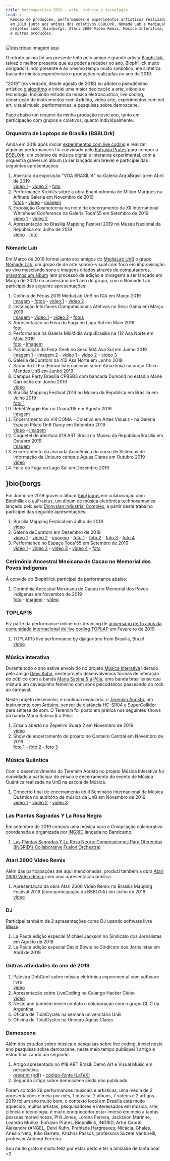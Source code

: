 ```yaml
---
title: Retrospectiva 2019 - arte, ciência e tecnologia
lead: >
  Resumo de produções, performances e experimentos artísticos realizados
  em 2019 junto aos amigos dos coletivos BSBLOrk, Nômade Lab e MediaLab UnB,
  projetos como }bio{borgs, Atari 2600 Vídeo Remix, Música Interativa,
  e outras produções.
---
```


![descricao imagem aqui](/files/djalgoritmo-retrato-por-biophillick.jpg)

O retrato acima foi um presente feito pelo amigo e grande artista
[Biophillick][], talvez o melhor presente que eu poderia receber no ano,
Biophillick muito obrigado! Lindo presente e ao mesmo tempo muito simbólico,
ele sintetiza bastante minhas experiências e produções realizadas no ano de
2019.

"2019" (na verdade, desde agosto de 2018) eu adotei o pseudônimo artístico
[djalgoritmo](/djalgoritmo) e iniciei uma maior dedicação a arte, ciência e
tecnologia. Incluindo estudo da música eletroacústica, live coding, construção
de instrumentos com Arduíno, vídeo arte, experimentos com net art, visual
music, performances, e pesquisas sobre demoscene.

Faço abaixo um resumo da minha produção neste ano, tanto em participação com
grupos e coletivos, quanto individualmente.

### Orquestra de Laptops de Brasília (BSBLOrk)

Ainda em 2018 após iniciar [experimentos com live coding](/helloworld.tidal) e
realizar algumas performances fui convidado pelo [Eufrasio Prates][eufrasio]
para compor a [BSBLOrk][], um coletivo de música digital e interativa
experimental, com a orquestra gravei um álbum (a ser lançado em breve) e
participei das seguintes apresentações:

1. Abertura da exposição "VOA BRASÍLIA" na Galeria ArquiBrasília em Abril de 2019 <br/>[vídeo 1](https://www.youtube.com/watch?v=5HNeUZLF1cE) - [vídeo 2](https://www.youtube.com/watch?v=VcYSAyvXmFA) - [foto](https://www.instagram.com/p/BwQvUdFlnCQ/)
1. Performance KronUs sobre a obra Enantiodromia de Milton Marques na Alfinete Galeria em Novembro de 2019 <br/>[fotos](https://www.instagram.com/p/B490o0PFQ5C/?utm_source=ig_web_copy_link) - [vídeo](https://www.instagram.com/p/B48vPGjl57X/) - [imagem](https://www.instagram.com/p/B45AUEel8Jv/)
1. Exposição Cosmotecnia na noite de encerramento da XII International Whitehead Conference na Galeria Toca'55 em Setembro de 2019 <br/>[vídeo 1](https://www.youtube.com/watch?v=N0voYBkMM5c) - [vídeo 2](https://www.instagram.com/p/B2QKWdUlnpd/)
1. Apresentação no Brasilia Mapping Festival 2019 no Museu Nacional da República em Julho de 2019 <br/>[vídeo](https://www.youtube.com/watch?v=AKBWlCtbkHM) - [foto](https://www.instagram.com/p/BzuGnrold0I/)

### Nômade Lab

Em Março de 2019 formei junto aos amigos do [MediaLab UnB][medialab] o grupo
[Nômade Lab][nomadelab], um grupo de de arte sonoro-visual com foco em
improvisação ao vivo mesclando sons e imagens criados através de computadores,
[gravamos um álbum](https://www.instagram.com/p/B4-ibh6FxtT/) (em processo de
edição e mixagem) a ser lançado em Março de 2020 no aniversário de 1 ano do grupo,
com o Nômade Lab participei das seguinte apresentações:

1. Colônia de Férias 2019 MediaLab UnB no IDA em Março 2019 <br/>[imagem](https://www.instagram.com/p/Bt6gdEPlwy5/) - [fotos](https://www.instagram.com/p/BuCySiZlxSt/) - [vídeo 1](https://www.instagram.com/p/BuM6OKPFQ8w/) - [vídeo 2](https://www.youtube.com/watch?v=zcnVSOKOjII)
1. Instalação Interfaces Computacionais Afetivas no Sesc Gama em Março 2019 <br/>[imagem](https://www.instagram.com/p/Bvc4AblFAgb/) - [vídeo 1](https://www.instagram.com/p/BvnngO3Fws-/) - [vídeo 2](https://www.instagram.com/p/Bvrl2zrn7vp/) - [fotos](https://www.instagram.com/p/BwKzISlFng1/)
1. Apresentação na Feira do Fuga no Lago Sul em Maio 2019 <br/>[foto](https://www.instagram.com/p/BxD-r0JFsWI/)
1. Performance na Galeria MixMídia ArquiBrasilia na 112 Asa Norte em Maio 2019 <br/>[foto](https://www.instagram.com/p/ByJqnryFvmz/) - [imagem](https://www.instagram.com/p/ByDJW7CByy7/)
1. Participação da Feira Geek no Sesc 504 Asa Sul em Junho 2019 <br/>[imagem 1](https://www.instagram.com/p/Bx21eH9FNFX/) - [imagem 2](https://www.instagram.com/p/ByI8f36l_rK/) - [vídeo 1](https://www.instagram.com/p/ByLthKil0in/) - [vídeo 2](https://www.instagram.com/p/ByLjqrTlAxeZ4O3VkIezdkYzk4WYc9DTOIftfE0/) - [vídeo 3](https://www.instagram.com/p/ByLirIzlrdcruM4fJnAFGCw5pEyfT43ZH4PIE00/)
1. Galeria deCurators na 412 Asa Norte em Junho 2019 <br/>
1. Sarau do III Fia (Fórum Internacional sobre Amazônia) na praça Chico Mendes UnB em Junho 2019
1. Campus Party Brasília CPBSB3 com bancada Dumond no estádio Mané Garrincha em Junho 2019 <br/>[vídeo](https://www.instagram.com/p/BzBOdlElKEc/)
1. Brasília Mapping Festival 2019 no Museu da República em Brasília em Julho 2019 <br/>[foto 1](https://www.instagram.com/p/Bzmr8p1FHk7/)
1. Rebel Veggie Bar no Guará/DF em Agosto 2019 <br/>[imagem](https://www.instagram.com/p/B1hUKveFB_x/)
1. Encerramento do VIII COMA - Coletivo em Artes Visuais - na Galeria Espaço Piloto UnB Darcy em Setembro 2019 <br/>[vídeo](https://www.instagram.com/p/B3DgszrFEQo/) - [imagem](https://www.instagram.com/p/B29QAOmFkmO/)
1. Coquetel de abertura #18.ART Brasil no Museu da República/Brasília em Outubro 2019 <br/>[imagem](https://www.instagram.com/p/B3FhijgFroK/)
1. Encerramento da Jornada Acadêmica do curso de Sistemas de Informação da Unieuro campus Águas Claras em Outubro 2019 <br/>[vídeo](https://www.instagram.com/p/B37VlTCHUJd/)
1. Feira do Fuga no Lago Sul em Dezembro 2019

## }bio{borgs

Em Junho de 2019 gravei o álbum [}bio{borgs](/bioborgs) em colaboração com
Biophillick e euFraktus, um álbum de música eletrônica technoxamanica lançado
pelo selo [Dionysian Industrial Complex][dionysian], a partir deste trabalho
participei das seguinte apresentações:

1. Brasilia Mapping Festival em Julho de 2019 <br/>[vídeo](https://www.youtube.com/watch?v=XhtVpAWo32g)
1. Galeria deCurators em Dezembro de 2019 <br/>[vídeo 1](https://www.youtube.com/watch?v=spVCXpSITus) - [vídeo 2](https://www.instagram.com/p/B5y2AzwF2d1/) - [imagem](https://www.instagram.com/p/B5s4t4rFhzn/) - [foto 1](https://www.instagram.com/p/B51W2qphr7j/) - [foto 2](https://www.instagram.com/p/B5y-UpLBDbd/) - [foto 3](https://www.instagram.com/p/B5y6qd5B8h0/) - [foto 4](https://www.instagram.com/p/B5y9bR_hoQi/)
1. Performance no Espaço Toca'55 em Setembro de 2019 <br/>[vídeo 1](https://www.youtube.com/watch?v=IWwBdptHEsQ) - [vídeo 2](https://www.youtube.com/watch?v=qZdwoVdajCk) - [vídeo 3](https://www.instagram.com/p/B2QBb3bl8HH/) - [vídeo 4](https://www.instagram.com/p/B2Qa_n_h-eo/) - [foto](https://www.instagram.com/p/B2QGT3YhMWl/)

### Cerimônia Ancestral Mexicana de Cacau no Memorial dos Povos Indígenas

À convide do Biophillick participei da performance abaixo:

1. Cerimônia Ancestral Mexicana de Cacau no Memorial dos Povos Indigenas em Novembro de 2019 <br/>[foto](https://www.instagram.com/p/B4XsSXAh6Kb/) - [imagem](https://www.instagram.com/p/B4TFxKHlKwl/) - [vídeo](https://www.youtube.com/watch?v=Sr3PMVwzHic)

### TOPLAP15

Fiz parte da performance online no streaming de [aniversário de 15 anos da
comunidade internacional de live coding TOPLAP][toplap15] em Fevereiro de 2019.

1. TOPLAP15 live performance by djalgoritmo from Brasília, Brazil <br/>[vídeo](https://www.youtube.com/watch?v=WVLjYBC8V2Q)

### Música Interativa

Durante todo o ano estive envolvido no projeto [Música
Interativa](https://www.youtube.com/watch?v=dW4vSJCfpl0) liderado pelo amigo
[Deivi Kuhn][deivilk], neste projeto desenvolvemos formas de interação do
público com a banda [Maria Sabina & a Pêia][mariasabina], uma banda brasiliense
que mistura um cavaquinho feminino com sons psicodélicos passeando do rock ao
carnaval.

Neste projeto desenvolvi, e continuo evoluindo, o [Teremim
Aoristo][teremim-aoristo], um instrumento com Arduíno, sensor de distância
HC-SR04 e SuperCollider para síntese de som.  O Teremim foi posto em prática
nos seguintes shows da banda Maria Sabina & a Pêia:

1. Ensaio aberto no Zepellim Guará 2 em Novembro de 2019 <br/>[vídeo](https://www.youtube.com/watch?v=FDpENkn8VGU)
1. Show de encerramento do projeto no Canteiro Central em Novembro de 2019 <br/>[foto 1](https://www.instagram.com/p/B5qwB4hFyGh/) - [foto 2](https://www.instagram.com/p/B5tIAhxD1vIaJUmJZu16C-62VUIBMpydIdFnWo0/) - [foto 3](https://www.instagram.com/p/B5NuoA_FFKw/)

### Música Quântica

Com o desenvolvimento do Teremim Aoristo no projeto Música Interativa fui
convidado a participar do ensaio e encerramento do evento de Música Quântica
realizada na UnB na escola de Música.

1. Concerto final de encerramento do II Seminário Internacional de Música Quântica no auditório de música da UnB em Novembro de 2019 <br/>[vídeo 1](https://www.instagram.com/p/B5dLweUlpQk/) - [vídeo 2](https://www.instagram.com/tv/B5dy5MElOWa/) - [vídeo 3](https://www.instagram.com/tv/B5gjSa7FiX7/)

### Las Plantas Sagradas Y La Rosa Negra

Em setembro de 2019 compus uma música para a Compilação colaborativa coordenada
e organizada por [INGRID][] lançada no Bandcamp.

1. [Las Plantas Sagradas Y La Rosa Negra: Composiciones Para Oferendas (INGRID's Collaborative Fusion Orchestra)](https://ingrd.bandcamp.com/album/las-plantas-sagradas-y-la-rosa-negra-composiciones-para-oferendas-ingrids-collaborative-fusion-orchestra)

### Atari 2600 Video Remix

Além das participações até aqui mencionadas, produzi também a obra [Atari 2600 Vídeo
Remix](/atari-2600-video-remix) com uma apresentação pública.

1. Apresentação da obra Atari 2600 Vídeo Remix no Brasília Mapping Festival 2019 (com participação da BSBLOrk) em Julho de 2019 <br/> [vídeo](https://www.youtube.com/watch?v=rT_rGQVahoA)

### DJ

Participei também de 2 apresentações como DJ usando software livre [Mixxx][].

1. La Pauta edição especial Michael Jackson no Sindicato dos Jornalistas em Agosto de 2018
1. La Pauta edição especial David Bowie no Sindicato dos Jornalistas em Abril de 2019

### Outras atividades do ano de 2019

1. Palestra DebConf sobre música eletrônica experimental com software livre <br/>[vídeo](https://www.instagram.com/p/B2DgRVBFeS4/)
1. Apresentação sobre LiveCoding no Calango Hacker Clube <br/>[vídeo](https://www.youtube.com/watch?v=mXW13ccuMIo)
1. Neste ano também iniciei contato e colaboração com o grupo CLiC da Argentina
1. Oficina de TidalCycles na semana universitária UnB
1. Oficina de TidalCycles na Unieuro Águas Claras

### Demoscene

Além dos estudos sobre música e pesquisas sobre live coding, iniciei neste ano
pesquisas sobre demoscene, neste meio tempo publiquei 1 artigo e estou
finalizando um segundo.

1. Artigo apresentado no #18.ART Brasil: Demo Art e Visual Music em perspectiva. <br/>[preprint (pdf)](https://doi.org/10.31219/osf.io/48wfp) - [código-fonte (LaTeX)](https://gitlab.com/joenio/demoart-visualmusic)
1. Segundo artigo sobre demoscene ainda não publicado

Foram ao todo 29 performances musicais e artísticas, uma média de 2
apresentações e meia por mês, 1 música, 2 álbuns, 7 vídeos e 2 artigos. 2019
foi um ano muito bom, o contexto local em Brasília está muito aquecido, muitos
artistas, pesquisadores e interessados em música, arte, ciência e tecnologia, é
muito enriquecedor estar imerso em meio a tantas pessoas maravilhosas, Phil
Jones, Lorena Ferrera, Jacksson Marinho, Leandro Muñoz, Eufrasio Prates,
Biophillick, INGRID, Artur Cabral, Alexandre rANGEL, Deivi Kuhn, Prahlada
Hargreaves, Nicácia, Ghales, Anésio Neto, Kiko Barreto, Krishna Passos,
professora Suzete Venturelli, professor Antenor Ferreira.

Sou muito grato e muito feliz por estar perto e ter a amizade de tanta boa! <3

[biophillick]: https://biophillick.com/
[bsblork]: http://bsblork.org
[nomadelab]: https://nomadelab.gitlab.io/
[dionysian]: http://dionysian-industrial-complex.net/cplx-11-eufraktus-biophillick-djalgoritmo-bioborgs/
[toplap15]: https://toplap.org/wearefifteen/
[mariasabina]: https://www.facebook.com/mariasabinabandabrasilia
[teremim-aoristo]: https://gitlab.com/musica-interativa/teremim-aoristo
[eufrasio]: https://facebook.com/eufrasio.prates
[medialab]: http://medialab.unb.br/
[deivilk]: https://www.facebook.com/deivilk
[ingrid]: https://soundcloud.com/ingr_d
[mixxx]: https://mixxx.org/
